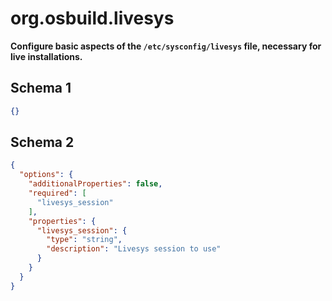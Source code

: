 
# org.osbuild.livesys

**Configure basic aspects of the `/etc/sysconfig/livesys` file, necessary for
live installations.**



## Schema 1

```json
{}
```

## Schema 2

```json
{
  "options": {
    "additionalProperties": false,
    "required": [
      "livesys_session"
    ],
    "properties": {
      "livesys_session": {
        "type": "string",
        "description": "Livesys session to use"
      }
    }
  }
}
```
